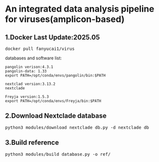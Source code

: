 # An integrated data analysis pipeline for viruses(amplicon-based)

## 1.Docker Last Update:2025.05

<pre>docker pull fanyucai1/virus</pre> 

databases and software list: 

    pangolin verison:4.3.1 
    pangolin-data: 1.33 
    export PATH=/opt/conda/envs/pangolin/bin:$PATH

    nextclad version:3.13.2
    nextclade

    Freyja version:1.5.3
    export PATH=/opt/conda/envs/Freyja/bin:$PATH

    

## 2.Download Nextclade database
<pre>python3 modules/download_nextclade_db.py -d nextclade_db</pre> 

## 3.Build reference
<pre>python3 modules/build_database.py -o ref/</pre>



